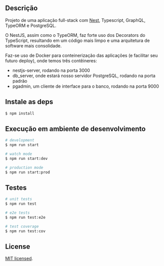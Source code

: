 ## Descrição

Projeto de uma aplicação full-stack com [Nest](https://github.com/nestjs/nest), Typescript, GraphQL, TypeORM e PostgreSQL.

O NestJS, assim como o TypeORM, faz forte uso dos Decorators do TypeScript, resultando em um código mais limpo e uma arquitetura de software mais consolidade.

Faz-se uso de Docker para conteinerização das aplicações (e facilitar seu futuro deploy), onde temos três contêineres:
- nestjs-server, rodando na porta 3000
- db_server, onde estará nosso servidor PostgreSQL, rodando na porta padrão
- pgadmin, um cliente de interface para o banco, rodando na porta 9000

## Instale as deps

```bash
$ npm install
```

## Execução em ambiente de desenvolvimento

```bash
# development
$ npm run start

# watch mode
$ npm run start:dev

# production mode
$ npm run start:prod
```

## Testes

```bash
# unit tests
$ npm run test

# e2e tests
$ npm run test:e2e

# test coverage
$ npm run test:cov
```

## License

[MIT licensed](LICENSE).
